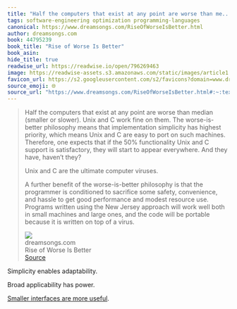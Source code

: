 ```yaml
---
title: "Half the computers that exist at any point are worse than me..."
tags: software-engineering optimization programming-languages
canonical: https://www.dreamsongs.com/RiseOfWorseIsBetter.html
author: dreamsongs.com
book: 44795239
book_title: "Rise of Worse Is Better"
book_asin: 
hide_title: true
readwise_url: https://readwise.io/open/796269463
image: https://readwise-assets.s3.amazonaws.com/static/images/article1.be68295a7e40.png
favicon_url: https://s2.googleusercontent.com/s2/favicons?domain=www.dreamsongs.com
source_emoji: 🌐
source_url: "https://www.dreamsongs.com/RiseOfWorseIsBetter.html#:~:text=Half%20the%20computers,of%20a%20virus."
---
```


> Half the computers that exist at any point are worse than median (smaller or slower). Unix and C work fine on them. The worse-is-better philosophy means that implementation simplicity has highest priority, which means Unix and C are easy to port on such machines. Therefore, one expects that if the 50% functionality Unix and C support is satisfactory, they will start to appear everywhere. And they have, haven’t they?
> 
> Unix and C are the ultimate computer viruses.
> 
> A further benefit of the worse-is-better philosophy is that the programmer is conditioned to sacrifice some safety, convenience, and hassle to get good performance and modest resource use. Programs written using the New Jersey approach will work well both in small machines and large ones, and the code will be portable because it is written on top of a virus.
> <div class="quoteback-footer"><div class="quoteback-avatar"><img class="mini-favicon" src="https://s2.googleusercontent.com/s2/favicons?domain=www.dreamsongs.com"></div><div class="quoteback-metadata"><div class="metadata-inner"><span style="display:none">FROM:</span><div aria-label="dreamsongs.com" class="quoteback-author"> dreamsongs.com</div><div aria-label="Rise of Worse Is Better" class="quoteback-title"> Rise of Worse Is Better</div></div></div><div class="quoteback-backlink"><a target="_blank" aria-label="go to the full text of this quotation" rel="noopener" href="https://www.dreamsongs.com/RiseOfWorseIsBetter.html#:~:text=Half%20the%20computers,of%20a%20virus." class="quoteback-arrow"> Source</a></div></div>

Simplicity enables adaptability.

Broad applicability has power.

[Smaller interfaces are more useful](https://www.joshbeckman.org/notes/623235264).